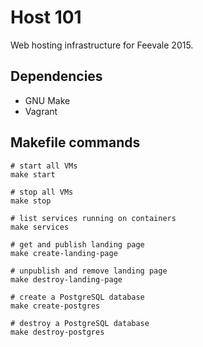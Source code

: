 # Host 101

Web hosting infrastructure for Feevale 2015.

## Dependencies

- GNU Make
- Vagrant

## Makefile commands

```console
# start all VMs
make start

# stop all VMs
make stop

# list services running on containers
make services

# get and publish landing page
make create-landing-page

# unpublish and remove landing page
make destroy-landing-page

# create a PostgreSQL database
make create-postgres

# destroy a PostgreSQL database
make destroy-postgres
```

